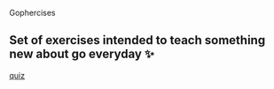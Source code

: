 Gophercises

Set of exercises intended to teach something new about go everyday ✨
---

[quiz](https://github.com/ashishra0/gophercises/quiz)
